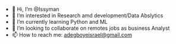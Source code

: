 - 👋 Hi, I’m @Issyman
- 👀 I’m interested in Research amd development/Data Abslytics
- 🌱 I’m currently learning Python and ML
- 💞️ I’m looking to collaborate on remotes jobs as business Analyst
- 📫 How to reach me: adegboyeisrael@gmail.com

<!---
Issyman/Issyman is a ✨ special ✨ repository because its `README.md` (this file) appears on your GitHub profile.
You can click the Preview link to take a look at your changes.
--->
